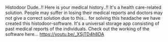 Histodoor
Dude..!! Here is your medical history..!!
It's a health care-related solution. People may suffer in losing their medical reports and doctors may not give a correct solution due to this... for solving this headache we have created this histodoor-software.
It's a universal storage app consisting of past medical reports of the individuals. Check out the working of the software here... https://youtu.be/_XSjTD4h8DA

